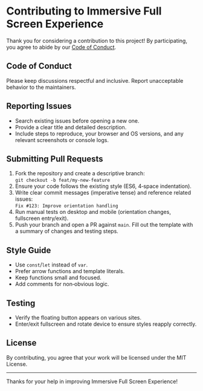 # Contributing to Immersive Full Screen Experience

Thank you for considering a contribution to this project! By participating, you agree to abide by our [Code of Conduct](#code-of-conduct).

## Code of Conduct
Please keep discussions respectful and inclusive. Report unacceptable behavior to the maintainers.

## Reporting Issues
- Search existing issues before opening a new one.
- Provide a clear title and detailed description.
- Include steps to reproduce, your browser and OS versions, and any relevant screenshots or console logs.

## Submitting Pull Requests
1. Fork the repository and create a descriptive branch:  
   `git checkout -b feat/my-new-feature`  
2. Ensure your code follows the existing style (ES6, 4‑space indentation).
3. Write clear commit messages (imperative tense) and reference related issues:  
   `Fix #123: Improve orientation handling`
4. Run manual tests on desktop and mobile (orientation changes, fullscreen entry/exit).
5. Push your branch and open a PR against `main`. Fill out the template with a summary of changes and testing steps.

## Style Guide
- Use `const`/`let` instead of `var`.
- Prefer arrow functions and template literals.
- Keep functions small and focused.
- Add comments for non‑obvious logic.

## Testing
- Verify the floating button appears on various sites.
- Enter/exit fullscreen and rotate device to ensure styles reapply correctly.

## License
By contributing, you agree that your work will be licensed under the MIT License.

---
Thanks for your help in improving Immersive Full Screen Experience!
